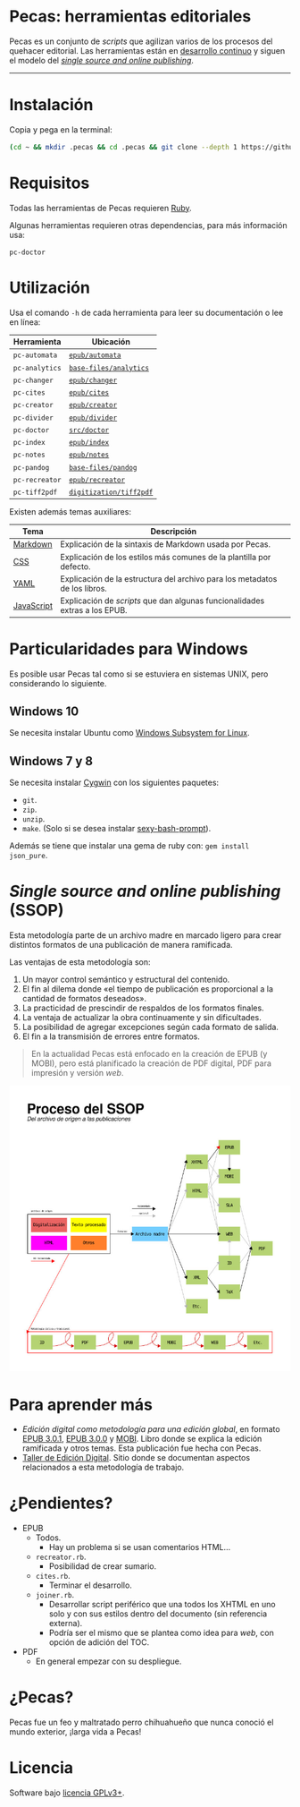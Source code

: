 # Pecas: herramientas editoriales

Pecas es un conjunto de *scripts* que agilizan varios de los procesos 
del quehacer editorial. Las herramientas están en [desarrollo continuo](https://es.wikipedia.org/wiki/Liberaci%C3%B3n_continua)
y siguen el modelo del [*single source and online publishing*](#single-source-and-online-publishing-ssop).

---

# Instalación

Copia y pega en la terminal:

```bash
(cd ~ && mkdir .pecas && cd .pecas && git clone --depth 1 https://github.com/NikaZhenya/pecas.git . && bash install.sh) && source ~/.bash_profile
```

# Requisitos

Todas las herramientas de Pecas requieren [Ruby](https://www.ruby-lang.org/).

Algunas herramientas requieren otras dependencias, para más información usa:

```
pc-doctor
```

# Utilización

Usa el comando `-h` de cada herramienta para leer su documentación o lee en línea:

| Herramienta    | Ubicación                                                                                        |
|----------------|--------------------------------------------------------------------------------------------------|
| `pc-automata`  | [`epub/automata`](https://github.com/NikaZhenya/pecas/tree/master/epub/automata)                 |
| `pc-analytics` | [`base-files/analytics`](https://github.com/NikaZhenya/pecas/tree/master/base-files/analytics)   |
| `pc-changer`   | [`epub/changer`](https://github.com/NikaZhenya/pecas/tree/master/epub/changer)                   |
| `pc-cites`     | [`epub/cites`](https://github.com/NikaZhenya/pecas/tree/master/epub/cites)                       |
| `pc-creator`   | [`epub/creator`](https://github.com/NikaZhenya/pecas/tree/master/epub/creator)                   |
| `pc-divider`   | [`epub/divider`](https://github.com/NikaZhenya/pecas/tree/master/epub/divider)                   |
| `pc-doctor`    | [`src/doctor`](https://github.com/NikaZhenya/pecas/tree/master/src/doctor)                       |
| `pc-index`     | [`epub/index`](https://github.com/NikaZhenya/pecas/tree/master/epub/index)                       |
| `pc-notes`     | [`epub/notes`](https://github.com/NikaZhenya/pecas/tree/master/epub/notes)                       |
| `pc-pandog`    | [`base-files/pandog`](https://github.com/NikaZhenya/pecas/tree/master/base-files/pandog)         |
| `pc-recreator` | [`epub/recreator`](https://github.com/NikaZhenya/pecas/tree/master/epub/recreator)               |
| `pc-tiff2pdf`  | [`digitization/tiff2pdf`](https://github.com/NikaZhenya/pecas/tree/master/digitization/tiff2pdf) |

Existen además temas auxiliares:

| Tema                                                          | Descripción                                                                 |
|---------------------------------------------------------------|-----------------------------------------------------------------------------|
| [Markdown](https://nikazhenya.github.io/pecas/html/md.html)   | Explicación de la sintaxis de Markdown usada por Pecas.                     |
| [CSS](https://nikazhenya.github.io/pecas/html/css.html)       | Explicación de los estilos más comunes de la plantilla por defecto.         |
| [YAML](https://nikazhenya.github.io/pecas/html/yaml.html)     | Explicación de la estructura del archivo para los metadatos de los libros.  |
| [JavaScript](https://nikazhenya.github.io/pecas/html/js.html) | Explicación de *scripts* que dan algunas funcionalidades extras a los EPUB. |

# Particularidades para Windows

Es posible usar Pecas tal como si se estuviera en sistemas UNIX,
pero considerando lo siguiente.

## Windows 10

Se necesita instalar Ubuntu como 
[Windows Subsystem for Linux](https://docs.microsoft.com/en-us/windows/wsl/install-win10).

## Windows 7 y 8

Se necesita instalar [Cygwin](https://www.cygwin.com/) con los 
siguientes paquetes:

* `git`.
* `zip`.
* `unzip`.
* `make`. (Solo si se desea instalar [sexy-bash-prompt](https://github.com/NikaZhenya/sexy-bash-prompt)).

Además se tiene que instalar una gema de ruby con: `gem install json_pure`.

# *Single source and online publishing* (SSOP)

Esta metodología parte de un archivo madre en marcado ligero para crear
distintos formatos de una publicación de manera ramificada.

Las ventajas de esta metodología son:

1. Un mayor control semántico y estructural del contenido.
2. El fin al dilema donde «el tiempo de publicación es proporcional a la 
   cantidad de formatos deseados».
3. La practicidad de prescindir de respaldos de los formatos finales.
4. La ventaja de actualizar la obra continuamente y sin dificultades.
5. La posibilidad de agregar excepciones según cada formato de salida.
6. El fin a la transmisión de errores entre formatos.

> En la actualidad Pecas está enfocado en la creación de EPUB (y MOBI), 
> pero está planificado la creación de PDF digital, PDF para impresión 
> y versión *web*.

![Flujo de trabajo](flujo-de-trabajo.jpg)

# Para aprender más

* *Edición digital como metodología para una edición global*, en formato 
  [EPUB 3.0.1](https://github.com/NikaZhenya/entradas-eguaras/raw/master/ebooks/edicion_digital_como_metodologia_para_una_edicion_global.epub), 
  [EPUB 3.0.0](https://github.com/NikaZhenya/entradas-eguaras/raw/master/ebooks/edicion_digital_como_metodologia_para_una_edicion_global_3-0-0.epub) 
  y [MOBI](https://github.com/NikaZhenya/entradas-eguaras/raw/master/ebooks/edicion_digital_como_metodologia_para_una_edicion_global.mobi).
  Libro donde se explica la edición ramificada y otros temas. Esta publicación fue hecha con Pecas.
* [Taller de Edición Digital](http://ted.cliteratu.re/). Sitio donde 
  se documentan aspectos relacionados a esta metodología de trabajo.

# ¿Pendientes?

* EPUB
  * Todos.
    * Hay un problema si se usan comentarios HTML…
  * `recreator.rb`.
    * Posibilidad de crear sumario.
  * `cites.rb`.
    * Terminar el desarrollo.
  * `joiner.rb`.
    * Desarrollar script periférico que una todos los XHTML en uno 
      solo y con sus estilos dentro del documento (sin referencia externa).
    * Podría ser el mismo que se plantea como idea para *web*, con 
      opción de adición del TOC.
* PDF
  * En general empezar con su despliegue.

# ¿Pecas?

Pecas fue un feo y maltratado perro chihuahueño que nunca conoció el 
mundo exterior, ¡larga vida a Pecas!

# Licencia

Software bajo [licencia GPLv3+](https://gnu.org/licenses/gpl.html).
